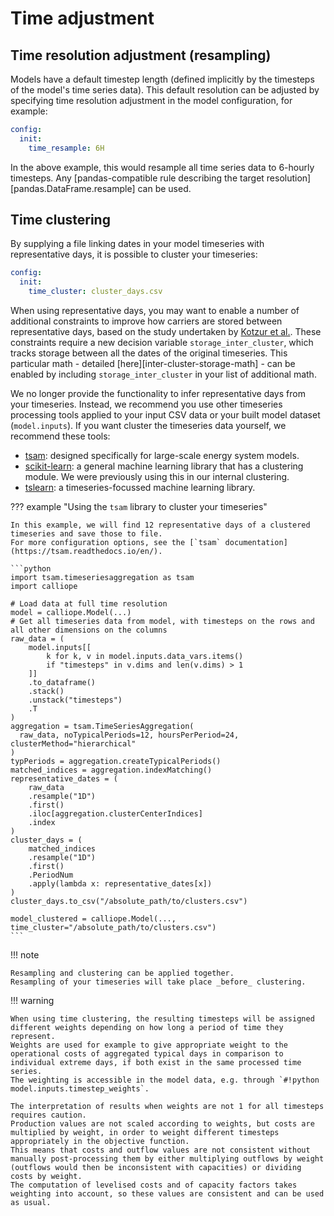 
# Time adjustment

## Time resolution adjustment (resampling)

Models have a default timestep length (defined implicitly by the timesteps of the model's time series data).
This default resolution can be adjusted by specifying time resolution adjustment in the model configuration, for example:

```yaml
config:
  init:
    time_resample: 6H
```

In the above example, this would resample all time series data to 6-hourly timesteps.
Any [pandas-compatible rule describing the target resolution][pandas.DataFrame.resample] can be used.

## Time clustering

By supplying a file linking dates in your model timeseries with representative days, it is possible to cluster your timeseries:

```yaml
config:
  init:
    time_cluster: cluster_days.csv
```

When using representative days, you may want to enable a number of additional constraints to improve how carriers are stored between representative days, based on the study undertaken by [Kotzur et al.](https://doi.org/10.1016/j.apenergy.2018.01.023).
These constraints require a new decision variable `storage_inter_cluster`, which tracks storage between all the dates of the original timeseries.
This particular math - detailed [here][inter-cluster-storage-math] - can be enabled by including `storage_inter_cluster` in your list of additional math.

We no longer provide the functionality to infer representative days from your timeseries.
Instead, we recommend you use other timeseries processing tools applied to your input CSV data or your built model dataset (`model.inputs`).
If you want cluster the timeseries data yourself, we recommend these tools:

* [tsam](https://github.com/FZJ-IEK3-VSA/tsam): designed specifically for large-scale energy system models.
* [scikit-learn](https://scikit-learn.org/stable/): a general machine learning library that has a clustering module.
We were previously using this in our internal clustering.
* [tslearn](https://tslearn.readthedocs.io/en/stable/index.html): a timeseries-focussed machine learning library.

??? example "Using the `tsam` library to cluster your timeseries"

    In this example, we will find 12 representative days of a clustered timeseries and save those to file.
    For more configuration options, see the [`tsam` documentation](https://tsam.readthedocs.io/en/).

    ```python
    import tsam.timeseriesaggregation as tsam
    import calliope

    # Load data at full time resolution
    model = calliope.Model(...)
    # Get all timeseries data from model, with timesteps on the rows and all other dimensions on the columns
    raw_data = (
        model.inputs[[
            k for k, v in model.inputs.data_vars.items()
            if "timesteps" in v.dims and len(v.dims) > 1
        ]]
        .to_dataframe()
        .stack()
        .unstack("timesteps")
        .T
    )
    aggregation = tsam.TimeSeriesAggregation(
      raw_data, noTypicalPeriods=12, hoursPerPeriod=24, clusterMethod="hierarchical"
    )
    typPeriods = aggregation.createTypicalPeriods()
    matched_indices = aggregation.indexMatching()
    representative_dates = (
        raw_data
        .resample("1D")
        .first()
        .iloc[aggregation.clusterCenterIndices]
        .index
    )
    cluster_days = (
        matched_indices
        .resample("1D")
        .first()
        .PeriodNum
        .apply(lambda x: representative_dates[x])
    )
    cluster_days.to_csv("/absolute_path/to/clusters.csv")

    model_clustered = calliope.Model(..., time_cluster="/absolute_path/to/clusters.csv")
    ```

!!! note

    Resampling and clustering can be applied together.
    Resampling of your timeseries will take place _before_ clustering.

!!! warning

    When using time clustering, the resulting timesteps will be assigned different weights depending on how long a period of time they represent.
    Weights are used for example to give appropriate weight to the operational costs of aggregated typical days in comparison to individual extreme days, if both exist in the same processed time series.
    The weighting is accessible in the model data, e.g. through `#!python model.inputs.timestep_weights`.

    The interpretation of results when weights are not 1 for all timesteps requires caution.
    Production values are not scaled according to weights, but costs are multiplied by weight, in order to weight different timesteps appropriately in the objective function.
    This means that costs and outflow values are not consistent without manually post-processing them by either multiplying outflows by weight (outflows would then be inconsistent with capacities) or dividing costs by weight.
    The computation of levelised costs and of capacity factors takes weighting into account, so these values are consistent and can be used as usual.
